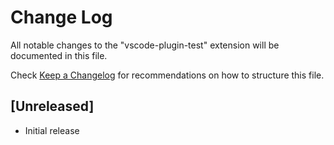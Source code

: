 # Change Log
All notable changes to the "vscode-plugin-test" extension will be documented in this file.

Check [Keep a Changelog](http://keepachangelog.com/) for recommendations on how to structure this file.

## [Unreleased]
- Initial release